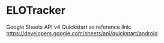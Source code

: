# ELOTracker
Google Sheets API v4 Quickstart as reference
link:
https://developers.google.com/sheets/api/quickstart/android
